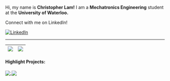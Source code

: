 Hi, my name is **Christopher Lam!** I am a **Mechatronics Engineering** student at the **University of Waterloo.**

Connect with me on LinkedIn!

<a href="https://www.linkedin.com/in/christopher-lam-1a69421a7/">![LinkedIn](https://img.shields.io/badge/Christopher_Lam-%231DA1F2.svg?style=for-the-badge&logo=LinkedIn&logoColor=white)</a>

***

| <img align="center" src="https://github-readme-stats-git-masterrstaa-rickstaa.vercel.app/api?username=christopherlam888&show_icons=true&hide_border=true" /> | <img align="center" src="https://github-readme-stats-git-masterrstaa-rickstaa.vercel.app/api/top-langs/?username=christopherlam888&layout=compact&hide_border=true" /> |
| ------------- | ------------- |

#### Highlight Projects:

<a href="https://github.com/christopherlam888/subscribify">
  <img align="center" src="https://github-readme-stats-git-masterrstaa-rickstaa.vercel.app/api/pin/?username=christopherlam888&repo=subscribify" />
</a>
<a href="https://github.com/christopherlam888/chrono-crawler">
  <img align="center" src="https://github-readme-stats-git-masterrstaa-rickstaa.vercel.app/api/pin/?username=christopherlam888&repo=chrono-crawler" />
</a>
